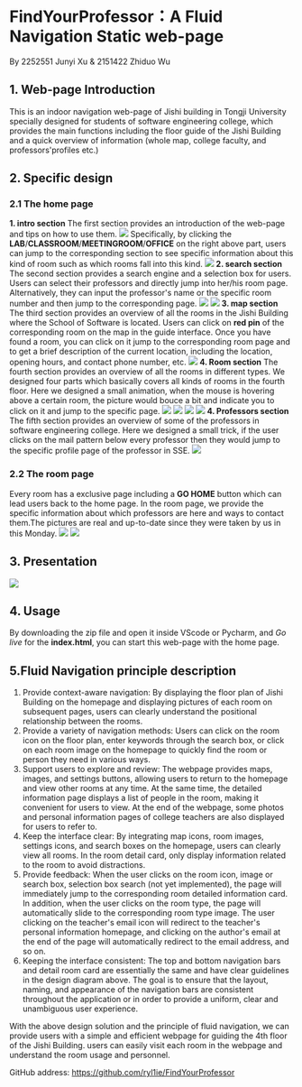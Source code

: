 # FindYourProfessor：A Fluid Navigation Static web-page
By 2252551 Junyi Xu & 2151422 Zhiduo Wu

## 1. Web-page Introduction
This is an indoor navigation web-page of Jishi building in Tongji University specially designed for students of software engineering college, which provides the main functions including the floor guide of the Jishi Building and a quick overview of information (whole map, college faculty, and professors'profiles etc.)
## 2. Specific design
### 2.1 The home page
**1. intro section**
The first section provides an introduction of the web-page and tips on how to use them. 
![](/report/image.png)
Specifically, by clicking the **LAB**/**CLASSROOM**/**MEETINGROOM**/**OFFICE** on the right above part, users can jump to the corresponding section to see specific information about this kind of room such as which rooms fall into this kind.
![](/report/7a41daef59352c29e21399ee930d0ac.png)
**2. search section**
The second section provides a search engine and a selection box for users. Users can select their professors and directly jump into her/his room page. Alternatively, they can input the professor's name or the specific room number and then jump to the corresponding page.
![](/report/image-1.png)
![](/report/image-2.png)
**3. map section**
The third section provides an overview of all the rooms in the Jishi Building where the School of Software is located. Users can click on **red pin** of the corresponding room on the map in the guide interface. Once you have found a room, you can click on it jump to the corresponding room page and to get a brief description of the current location, including the location, opening hours, and contact phone number, etc. 
![](/report/image-3.png)
**4. Room section**
The fourth section provides an overview of all the rooms in different types. We designed four parts which basically covers all kinds of rooms in the fourth floor. Here we designed a small animation, when the mouse is hovering above a certain room, the picture would bouce a bit and indicate you to click on it and jump to the specific page. 
![](/report/image-4.png)
![](/report/image-5.png)
![](/report/image-6.png)
![](/report/image-7.png)
**4. Professors section**
The fifth section provides an overview of some of the professors in software engineering college. Here we designed a small trick, if the user clicks on the mail pattern below every professor then they would jump to the specific profile page of the professor in SSE.
![](/report/image-8.png)
### 2.2 The room page
Every room has a exclusive page including a **GO HOME** button which can lead users back to the home page. In the room page, we provide the specific information about which professors are here and ways to contact them.The pictures are real and up-to-date since they were taken by us in this Monday.
![](/report/image-9.png)
![](/report/image-10.png)
## 3. Presentation
![](/report/1.gif)
## 4. Usage
By downloading the zip file and open it inside VScode or Pycharm, and *Go live* for the **index.html**, you can start this web-page with the home page.
## 5.Fluid Navigation principle description
1. Provide context-aware navigation: By displaying the floor plan of Jishi Building on the homepage and displaying pictures of each room on subsequent pages, users can clearly understand the positional relationship between the rooms.
2. Provide a variety of navigation methods: Users can click on the room icon on the floor plan, enter keywords through the search box, or click on each room image on the homepage to quickly find the room or person they need in various ways.
3. Support users to explore and review: The webpage provides maps, images, and settings buttons, allowing users to return to the homepage and view other rooms at any time. At the same time, the detailed information page displays a list of people in the room, making it convenient for users to view. At the end of the webpage, some photos and personal information pages of college teachers are also displayed for users to refer to.
4. Keep the interface clear: By integrating map icons, room images, settings icons, and search boxes on the homepage, users can clearly view all rooms. In the room detail card, only display information related to the room to avoid distractions.
5. Provide feedback: When the user clicks on the room icon, image or search box, selection box search (not yet implemented), the page will immediately jump to the corresponding room detailed information card. In addition, when the user clicks on the room type, the page will automatically slide to the corresponding room type image. The user clicking on the teacher's email icon will redirect to the teacher's personal information homepage, and clicking on the author's email at the end of the page will automatically redirect to the email address, and so on.
6. Keeping the interface consistent: The top and bottom navigation bars and detail room card are essentially the same and have clear guidelines in the design diagram above. The goal is to ensure that the layout, naming, and appearance of the navigation bars are consistent throughout the application or in order to provide a uniform, clear and unambiguous user experience.

   
With the above design solution and the principle of fluid navigation, we can provide users with a simple and efficient webpage for guiding the 4th floor of the Jishi Building. users can easily visit each room in the webpage and understand the room usage and personnel.

GitHub address: https://github.com/ryl1ie/FindYourProfessor
